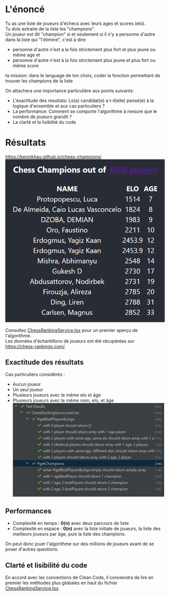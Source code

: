 # L'énoncé

Tu as une liste de joueurs d'échecs avec leurs ages et scores (elo).\
Tu dois extraire de la liste les "champions".\
Un joueur est dit "champion" si et seulement si il n'y a personne d'autre dans la liste qui "l'élimine", c'est à dire:
- personne d'autre n'est a la fois strictement plus fort et plus jeune ou même age
  et
- personne d'autre n'est à la fois strictement plus jeune et plus fort ou même score

ta mission: dans le language de ton choix, coder la fonction permettant de trouver les champions de la liste

On attachera une importance particulière aux points suivants:
- L'exactitude des resultats: Le(a) candidat(e) a t-il(elle) pensé(e) à la logique d'ensemble et aux cas particuliers ?
- La performance: Comment se comporte l'algorithme à mesure que le nombre de joueurs grandit ?
- La clarté et la lisibilité du code

# Résultats

https://kevinkhau.github.io/chess-champions/
[![chess-champions-results.png](public/chess-champions-results.png)](https://kevinkhau.github.io/chess-champions/)

Consultez [ChessRankingService.tsx](src/ChessRankingService.tsx) pour un premier aperçu de l'algorithme.\
Les données d'échantillons de joueurs ont été récupérées sur https://chess-rankings.com/.


## Exactitude des résultats

Cas particuliers considérés :
- Aucun joueur
- Un seul joueur
- Plusieurs joueurs avec le même elo et âge
- Plusieurs joueurs avec le même nom, elo, et âge
[![Testing functions.png](public/testing-functions.png)](src/ChessRankingService.test.tsx)

## Performances
- Complexité en temps : **0(n)** avec deux parcours de liste
- Complexité en espace : **0(n)** avec la liste initiale de joueurs,
la liste des meilleurs joueurs par âge, puis la liste des champions. 

On peut donc jouer l'algorithme sur des millions de joueurs avant de se poser 
d'autres questions.

## Clarté et lisibilité du code

En accord avec les conventions de Clean Code, il conviendra de lire en premier les méthodes plus globales
en haut du fichier [ChessRankingService.tsx](src/ChessRankingService.tsx).